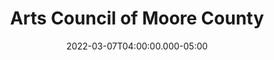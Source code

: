 ---
title: "Arts Council of Moore County"
date: 2022-03-07T04:00:00.000-05:00
place: Southern Pines, NC
link: 
draft: yes
type: 'event'
---